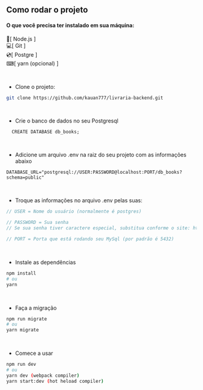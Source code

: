
## Como rodar o projeto

#### O que você precisa ter instalado em sua máquina:
 🍃[ Node.js ]<br/>
 💻[ Git ]<br/>
 💿[ Postgre ]<br/>
 ⌨[ yarn (opcional) ]
 

<br/>

- Clone o projeto: 

```bash
git clone https://github.com/kauan777/livraria-backend.git
````

<br/>

- Crie o banco de dados no seu Postgresql

```mysql
  CREATE DATABASE db_books;
 ```

<br/>


 
- Adicione um arquivo .env na raiz do seu projeto com as informações abaixo

```.env
DATABASE_URL="postgresql://USER:PASSWORD@localhost:PORT/db_books?schema=public"
````

 <br/>

- Troque as informações no arquivo .env pelas suas:
```js
// USER = Nome do usuário (normalmente é postgres)

// PASSWORD = Sua senha 
// Se sua senha tiver caractere especial, substitua conforme o site: https://developer.mozilla.org/en-US/docs/Glossary/percent-encoding

// PORT = Porta que está rodando seu MySql (por padrão é 5432)
```

<br/>

- Instale as dependências

```bash
npm install
# ou
yarn 
```

<br/>

- Faça a migração

```bash
npm run migrate
# ou
yarn migrate
```


<br/>

- Comece a usar

```bash
npm run dev
# ou
yarn dev (webpack compiler)
yarn start:dev (hot heload compiler)
```





